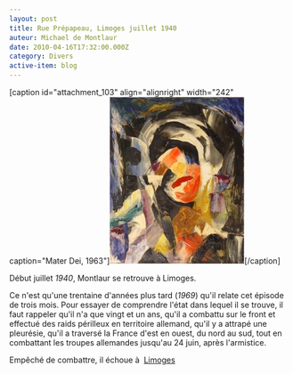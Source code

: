 ```yaml
---
layout: post
title: Rue Prépapeau, Limoges juillet 1940
auteur: Michael de Montlaur
date: 2010-04-16T17:32:00.000Z
category: Divers
active-item: blog
---
```

[caption id="attachment_103" align="alignright" width="242" caption="Mater Dei, 1963"]<a href="/photos/wordpress/MaterDei.jpg"><img class="size-medium wp-image-103" title="MaterDei" src="/photos/wordpress/MaterDei-242x300.jpg" alt="" width="242" height="300" /></a>[/caption]
<p style="text-align: left;">Début juillet <em>1940</em>, Montlaur se retrouve à Limoges.</p>
<p style="text-align: left;">Ce n'est qu'une trentaine d'années plus tard (<em>1969</em>) qu'il relate cet épisode de trois mois.
Pour essayer de comprendre l'état dans lequel il se trouve, il faut rappeler qu'il n'a que vingt et un ans, qu'il a combattu sur le front et effectué des raids périlleux en territoire allemand, qu'il y a attrapé une pleurésie, qu'il a traversé la France d'est en ouest, du nord au sud, tout en combattant les troupes allemandes jusqu'au 24 juin, après l'armistice.</p>
<p style="text-align: left;">Empêché de combattre, il échoue à  <a href="/photos/wordpress/Limoges1.pdf"></a><a href="/photos/wordpress/Limoges1.pdf">Limoges</a></p>
